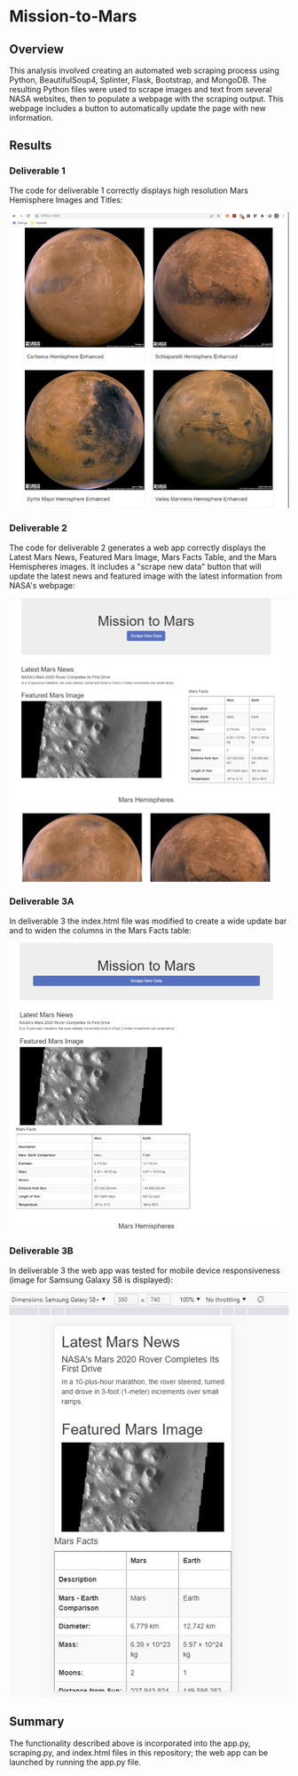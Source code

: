 # Mission-to-Mars

## Overview

This analysis involved creating an automated web scraping process using Python, BeautifulSoup4, Splinter, Flask, Bootstrap, and MongoDB. The resulting Python files were used to scrape images and text from several NASA websites, then to populate a webpage with the scraping output. This webpage includes a button to automatically update the page with new information.  

## Results

### Deliverable 1
The code for deliverable 1 correctly displays high resolution Mars Hemisphere Images and Titles:

![alt text](https://github.com/benniehana111/Mission-to-Mars/blob/main/images/Mars_page_1.png)

### Deliverable 2
The code for deliverable 2 generates a web app correctly displays the Latest Mars News, Featured Mars Image, Mars Facts Table, and the Mars Hemispheres images.
It includes a "scrape new data" button that will update the latest news and featured image with the latest information from NASA's webpage:

![alt text](https://github.com/benniehana111/Mission-to-Mars/blob/main/images/Mars_page_2.png)

### Deliverable 3A
In deliverable 3 the index.html file was modified to create a wide update bar and to widen the columns in the Mars Facts table:

![alt text](https://github.com/benniehana111/Mission-to-Mars/blob/main/images/Mars_page_3.png)

### Deliverable 3B
In deliverable 3 the web app was tested for mobile device responsiveness (image for Samsung Galaxy S8 is displayed):

![alt text](https://github.com/benniehana111/Mission-to-Mars/blob/main/images/Mars_page_4.png)

## Summary

The functionality described above is incorporated into the app.py, scraping.py, and index.html files in this repository; the web app can be launched by running the app.py file.


